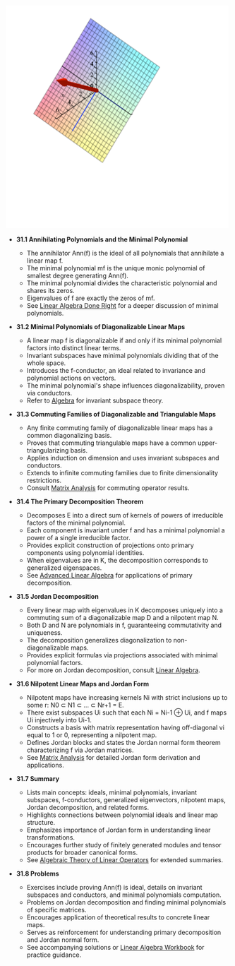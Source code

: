 ![ATD-ch31-polynomial-annihilation](ATD-ch31-polynomial-annihilation.best.png)

- **31.1 Annihilating Polynomials and the Minimal Polynomial**
  - The annihilator Ann(f) is the ideal of all polynomials that annihilate a linear map f.
  - The minimal polynomial mf is the unique monic polynomial of smallest degree generating Ann(f).
  - The minimal polynomial divides the characteristic polynomial and shares its zeros.
  - Eigenvalues of f are exactly the zeros of mf.
  - See [Linear Algebra Done Right](https://www.springer.com/gp/book/9783319110790) for a deeper discussion of minimal polynomials.

- **31.2 Minimal Polynomials of Diagonalizable Linear Maps**
  - A linear map f is diagonalizable if and only if its minimal polynomial factors into distinct linear terms.
  - Invariant subspaces have minimal polynomials dividing that of the whole space.
  - Introduces the f-conductor, an ideal related to invariance and polynomial actions on vectors.
  - The minimal polynomial's shape influences diagonalizability, proven via conductors.
  - Refer to [Algebra](https://link.springer.com/book/10.1007/978-0-387-30727-4) for invariant subspace theory.

- **31.3 Commuting Families of Diagonalizable and Triangulable Maps**
  - Any finite commuting family of diagonalizable linear maps has a common diagonalizing basis.
  - Proves that commuting triangulable maps have a common upper-triangularizing basis.
  - Applies induction on dimension and uses invariant subspaces and conductors.
  - Extends to infinite commuting families due to finite dimensionality restrictions.
  - Consult [Matrix Analysis](https://press.princeton.edu/books/hardcover/9780691114084/matrix-analysis) for commuting operator results.

- **31.4 The Primary Decomposition Theorem**
  - Decomposes E into a direct sum of kernels of powers of irreducible factors of the minimal polynomial.
  - Each component is invariant under f and has a minimal polynomial a power of a single irreducible factor.
  - Provides explicit construction of projections onto primary components using polynomial identities.
  - When eigenvalues are in K, the decomposition corresponds to generalized eigenspaces.
  - See [Advanced Linear Algebra](https://www.springer.com/gp/book/9780387728282) for applications of primary decomposition.

- **31.5 Jordan Decomposition**
  - Every linear map with eigenvalues in K decomposes uniquely into a commuting sum of a diagonalizable map D and a nilpotent map N.
  - Both D and N are polynomials in f, guaranteeing commutativity and uniqueness.
  - The decomposition generalizes diagonalization to non-diagonalizable maps.
  - Provides explicit formulas via projections associated with minimal polynomial factors.
  - For more on Jordan decomposition, consult [Linear Algebra](https://www.sciencedirect.com/book/9780128140426/linear-algebra).

- **31.6 Nilpotent Linear Maps and Jordan Form**
  - Nilpotent maps have increasing kernels Ni with strict inclusions up to some r: N0 ⊂ N1 ⊂ ... ⊂ Nr+1 = E.
  - There exist subspaces Ui such that each Ni = Ni-1 ⊕ Ui, and f maps Ui injectively into Ui-1.
  - Constructs a basis with matrix representation having off-diagonal νi equal to 1 or 0, representing a nilpotent map.
  - Defines Jordan blocks and states the Jordan normal form theorem characterizing f via Jordan matrices.
  - See [Matrix Analysis](https://press.princeton.edu/books/hardcover/9780691114084/matrix-analysis) for detailed Jordan form derivation and applications.

- **31.7 Summary**
  - Lists main concepts: ideals, minimal polynomials, invariant subspaces, f-conductors, generalized eigenvectors, nilpotent maps, Jordan decomposition, and related forms.
  - Highlights connections between polynomial ideals and linear map structure.
  - Emphasizes importance of Jordan form in understanding linear transformations.
  - Encourages further study of finitely generated modules and tensor products for broader canonical forms.
  - See [Algebraic Theory of Linear Operators](https://www.springer.com/gp/book/9780387941764) for extended summaries.

- **31.8 Problems**
  - Exercises include proving Ann(f) is ideal, details on invariant subspaces and conductors, and minimal polynomials computation.
  - Problems on Jordan decomposition and finding minimal polynomials of specific matrices.
  - Encourages application of theoretical results to concrete linear maps.
  - Serves as reinforcement for understanding primary decomposition and Jordan normal form.
  - See accompanying solutions or [Linear Algebra Workbook](https://www.cambridge.org/core/books/workbook-in-linear-algebra/86D56D518A56AB7614AAE07C5ADFA5C0) for practice guidance.
